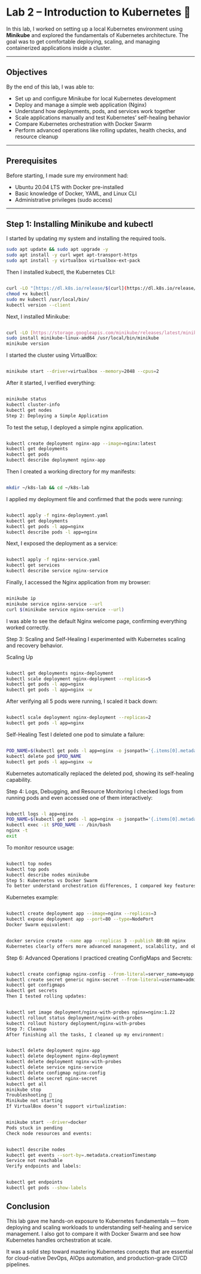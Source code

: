 # Lab 2 – Introduction to Kubernetes 🚀

In this lab, I worked on setting up a local Kubernetes environment using **Minikube** and explored the fundamentals of Kubernetes architecture. The goal was to get comfortable deploying, scaling, and managing containerized applications inside a cluster.

---

## Objectives

By the end of this lab, I was able to:

* Set up and configure Minikube for local Kubernetes development
* Deploy and manage a simple web application (Nginx)
* Understand how deployments, pods, and services work together
* Scale applications manually and test Kubernetes’ self-healing behavior
* Compare Kubernetes orchestration with Docker Swarm
* Perform advanced operations like rolling updates, health checks, and resource cleanup

---

## Prerequisites

Before starting, I made sure my environment had:

* Ubuntu 20.04 LTS with Docker pre-installed
* Basic knowledge of Docker, YAML, and Linux CLI
* Administrative privileges (sudo access)

---

## Step 1: Installing Minikube and kubectl

I started by updating my system and installing the required tools.

```bash
sudo apt update && sudo apt upgrade -y
sudo apt install -y curl wget apt-transport-https
sudo apt install -y virtualbox virtualbox-ext-pack
```
Then I installed kubectl, the Kubernetes CLI:
```Bash

curl -LO "[https://dl.k8s.io/release/$(curl](https://dl.k8s.io/release/$(curl) -L -s [https://dl.k8s.io/release/stable.txt)/bin/linux/amd64/kubectl](https://dl.k8s.io/release/stable.txt)/bin/linux/amd64/kubectl)"
chmod +x kubectl
sudo mv kubectl /usr/local/bin/
kubectl version --client
```
Next, I installed Minikube:

```Bash

curl -LO [https://storage.googleapis.com/minikube/releases/latest/minikube-linux-amd64](https://storage.googleapis.com/minikube/releases/latest/minikube-linux-amd64)
sudo install minikube-linux-amd64 /usr/local/bin/minikube
minikube version
```
I started the cluster using VirtualBox:

```Bash

minikube start --driver=virtualbox --memory=2048 --cpus=2
```
After it started, I verified everything:
```Bash

minikube status
kubectl cluster-info
kubectl get nodes
Step 2: Deploying a Simple Application
```
To test the setup, I deployed a simple nginx application.

```Bash

kubectl create deployment nginx-app --image=nginx:latest
kubectl get deployments
kubectl get pods
kubectl describe deployment nginx-app
```
Then I created a working directory for my manifests:

```Bash

mkdir ~/k8s-lab && cd ~/k8s-lab
```
I applied my deployment file and confirmed that the pods were running:

```Bash

kubectl apply -f nginx-deployment.yaml
kubectl get deployments
kubectl get pods -l app=nginx
kubectl describe pods -l app=nginx
```
Next, I exposed the deployment as a service:

```Bash

kubectl apply -f nginx-service.yaml
kubectl get services
kubectl describe service nginx-service
```
Finally, I accessed the Nginx application from my browser:

```Bash

minikube ip
minikube service nginx-service --url
curl $(minikube service nginx-service --url)
```
I was able to see the default Nginx welcome page, confirming everything worked correctly.

Step 3: Scaling and Self-Healing
I experimented with Kubernetes scaling and recovery behavior.

Scaling Up
```Bash

kubectl get deployments nginx-deployment
kubectl scale deployment nginx-deployment --replicas=5
kubectl get pods -l app=nginx
kubectl get pods -l app=nginx -w
```
After verifying all 5 pods were running, I scaled it back down:

```Bash

kubectl scale deployment nginx-deployment --replicas=2
kubectl get pods -l app=nginx
```
Self-Healing Test
I deleted one pod to simulate a failure:
```Bash

POD_NAME=$(kubectl get pods -l app=nginx -o jsonpath='{.items[0].metadata.name}')
kubectl delete pod $POD_NAME
kubectl get pods -l app=nginx -w
```
Kubernetes automatically replaced the deleted pod, showing its self-healing capability.

Step 4: Logs, Debugging, and Resource Monitoring
I checked logs from running pods and even accessed one of them interactively:

```Bash

kubectl logs -l app=nginx
POD_NAME=$(kubectl get pods -l app=nginx -o jsonpath='{.items[0].metadata.name}')
kubectl exec -it $POD_NAME -- /bin/bash
nginx -t
exit
```
To monitor resource usage:

```Bash

kubectl top nodes
kubectl top pods
kubectl describe nodes minikube
Step 5: Kubernetes vs Docker Swarm
To better understand orchestration differences, I compared key features.
```
Kubernetes example:

```Bash

kubectl create deployment app --image=nginx --replicas=3
kubectl expose deployment app --port=80 --type=NodePort
Docker Swarm equivalent:
```
```Bash

docker service create --name app --replicas 3 --publish 80:80 nginx
Kubernetes clearly offers more advanced management, scalability, and observability.
```
Step 6: Advanced Operations
I practiced creating ConfigMaps and Secrets:

```Bash

kubectl create configmap nginx-config --from-literal=server_name=myapp.local
kubectl create secret generic nginx-secret --from-literal=username=admin --from-literal=password=secretpass
kubectl get configmaps
kubectl get secrets
Then I tested rolling updates:
```
```Bash

kubectl set image deployment/nginx-with-probes nginx=nginx:1.22
kubectl rollout status deployment/nginx-with-probes
kubectl rollout history deployment/nginx-with-probes
Step 7: Cleanup
After finishing all the tasks, I cleaned up my environment:
```
```Bash

kubectl delete deployment nginx-app
kubectl delete deployment nginx-deployment
kubectl delete deployment nginx-with-probes
kubectl delete service nginx-service
kubectl delete configmap nginx-config
kubectl delete secret nginx-secret
kubectl get all
minikube stop
Troubleshooting 🚨
Minikube not starting
If VirtualBox doesn’t support virtualization:
```
```Bash

minikube start --driver=docker
Pods stuck in pending
Check node resources and events:
```
```Bash

kubectl describe nodes
kubectl get events --sort-by=.metadata.creationTimestamp
Service not reachable
Verify endpoints and labels:
```
```Bash

kubectl get endpoints
kubectl get pods --show-labels
```
## Conclusion
This lab gave me hands-on exposure to Kubernetes fundamentals — from deploying and scaling workloads to understanding self-healing and service management. I also got to compare it with Docker Swarm and see how Kubernetes handles orchestration at scale.

It was a solid step toward mastering Kubernetes concepts that are essential for cloud-native DevOps, AIOps automation, and production-grade CI/CD pipelines.
